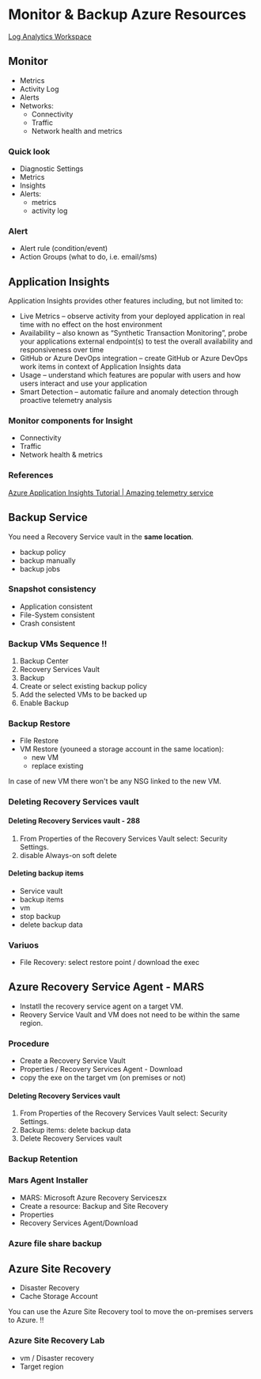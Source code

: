 # Monitor & Backup Azure Resources
[Log Analytics Workspace](LogAnalyticsWorkspace.md)

## Monitor
- Metrics
- Activity Log
- Alerts
- Networks:
    - Connectivity
    - Traffic
    - Network health and metrics

### Quick look
- Diagnostic Settings
- Metrics
- Insights
- Alerts:
    - metrics
    - activity log
### Alert
- Alert rule (condition/event)
- Action Groups (what to do, i.e. email/sms)



## Application Insights
Application Insights provides other features including, but not limited to:

- Live Metrics – observe activity from your deployed application in real time with no effect on the host environment
- Availability – also known as “Synthetic Transaction Monitoring”, probe your applications external endpoint(s) to test the overall availability and responsiveness over time
- GitHub or Azure DevOps integration – create GitHub or Azure DevOps work items in context of Application Insights data
- Usage – understand which features are popular with users and how users interact and use your application
- Smart Detection – automatic failure and anomaly detection through proactive telemetry analysis

### Monitor components for Insight
- Connectivity
- Traffic
- Network health & metrics

### References

[Azure Application Insights Tutorial | Amazing telemetry service](https://www.youtube.com/watch?v=A0jAeGf2zUQ&t=541s)


## Backup Service
You need a Recovery Service vault in the **same location**.
- backup policy
- backup manually
- backup jobs
### Snapshot consistency
- Application consistent
- File-System consistent
- Crash consistent

### Backup VMs Sequence :bangbang:
1. Backup Center
2. Recovery Services Vault
3. Backup
4. Create or select existing backup policy
5. Add the selected VMs to be backed up
6. Enable Backup

### Backup Restore
- File Restore
- VM Restore (youneed a storage account in the same location):
    - new VM
    - replace existing

In case of new VM there won't be any NSG linked to the new VM.

### Deleting Recovery Services vault
#### Deleting Recovery Services vault - 288
<ol>
<li>From Properties of the Recovery Services Vault select: Security Settings.</li>
<li>disable Always-on soft delete</li>
</ol>

#### Deleting backup items
- Service vault
- backup items
- vm
- stop backup
- delete backup data

### Variuos
- File Recovery: select restore point / download the exec


    
## Azure Recovery Service Agent - MARS
- Instatll the recovery service agent on a target VM.
- Reovery Service Vault and VM does not need to be within the same region.
### Procedure
- Create a Recovery Service Vault
- Properties / Recovery Services Agent - Download
- copy the exe on the target vm (on premises or not)


#### Deleting Recovery Services vault
<ol>
<li>From Properties of the Recovery Services Vault select: Security Settings.</li>
<li>Backup items: delete backup data</li>
<li>Delete Recovery Services vault</li>
</ol>

### Backup Retention
### Mars Agent Installer
- MARS: Microsoft Azure Recovery Serviceszx
- Create a resource: Backup and Site Recovery
- Properties
- Recovery Services Agent/Download
### Azure file share backup

## Azure Site Recovery
- Disaster Recovery
- Cache Storage Account

You can use the Azure Site Recovery tool to move the on-premises servers to Azure. :bangbang:
### Azure Site Recovery Lab
- vm / Disaster recovery
- Target region


  
